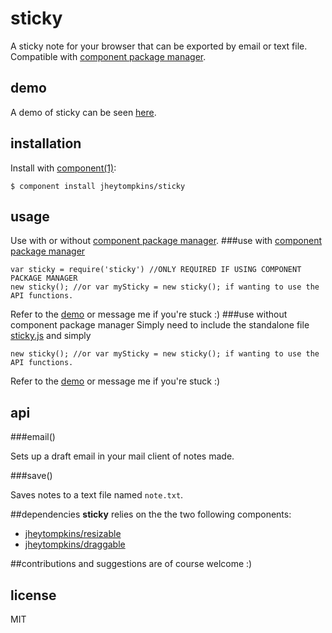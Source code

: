 # sticky

  A sticky note for your browser that can be exported by email or text file. Compatible with [component package manager](https://github.com/component/component).

## demo
	
A demo of sticky can be seen [here](http://jsfiddle.net/695p7/).

## installation

  Install with [component(1)](http://component.io):

    $ component install jheytompkins/sticky

## usage
Use with or without [component package manager](https://github.com/component/component).
###use with [component package manager](https://github.com/component/component)

	var sticky = require('sticky') //ONLY REQUIRED IF USING COMPONENT PACKAGE MANAGER
	new sticky(); //or var mySticky = new sticky(); if wanting to use the API functions.

Refer to the [demo](http://jsfiddle.net/695p7/) or message me if you're stuck :)
###use without component package manager
Simply need to include the standalone file [sticky.js](https://github.com/jheytompkins/sticky/blob/master/sticky.js) and simply

	new sticky(); //or var mySticky = new sticky(); if wanting to use the API functions.

Refer to the [demo](http://jsfiddle.net/695p7/) or message me if you're stuck :)

## api

###email()

Sets up a draft email in your mail client of notes made.

###save()

Saves notes to a text file named `note.txt`.

##dependencies
__sticky__ relies on the the two following components:
* [jheytompkins/resizable](https://github.com/jheytompkins/resizable)
* [jheytompkins/draggable](https://github.com/jheytompkins/draggable)

##contributions
and suggestions are of course welcome :)

## license

  MIT

